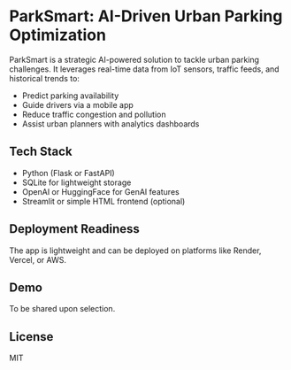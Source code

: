 # ParkSmart: AI-Driven Urban Parking Optimization

ParkSmart is a strategic AI-powered solution to tackle urban parking challenges. It leverages real-time data from IoT sensors, traffic feeds, and historical trends to:

- Predict parking availability
- Guide drivers via a mobile app
- Reduce traffic congestion and pollution
- Assist urban planners with analytics dashboards

## Tech Stack
- Python (Flask or FastAPI)
- SQLite for lightweight storage
- OpenAI or HuggingFace for GenAI features
- Streamlit or simple HTML frontend (optional)

## Deployment Readiness
The app is lightweight and can be deployed on platforms like Render, Vercel, or AWS.

## Demo
To be shared upon selection.

## License
MIT

